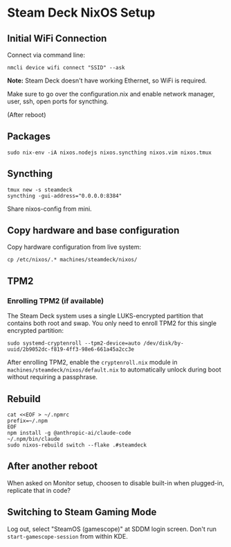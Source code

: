 # Steam Deck NixOS Setup

## Initial WiFi Connection

Connect via command line:

```console
nmcli device wifi connect "SSID" --ask
```

**Note:** Steam Deck doesn't have working Ethernet, so WiFi is required.

Make sure to go over the configuration.nix and enable network manager, user,
ssh, open ports for syncthing.

(After reboot)

## Packages

```console
sudo nix-env -iA nixos.nodejs nixos.syncthing nixos.vim nixos.tmux
```

## Syncthing

```console
tmux new -s steamdeck
syncthing -gui-address="0.0.0.0:8384"
```

Share nixos-config from mini.

## Copy hardware and base configuration

Copy hardware configuration from live system:

```console
cp /etc/nixos/.* machines/steamdeck/nixos/
```

## TPM2

### Enrolling TPM2 (if available)

The Steam Deck system uses a single LUKS-encrypted partition that contains both
root and swap. You only need to enroll TPM2 for this single encrypted
partition:

```console
sudo systemd-cryptenroll --tpm2-device=auto /dev/disk/by-uuid/2b9052dc-f819-4ff3-98e6-661a45a2cc3e
```

After enrolling TPM2, enable the `cryptenroll.nix` module in
`machines/steamdeck/nixos/default.nix` to automatically unlock during boot
without requiring a passphrase.

## Rebuild

```console
cat <<EOF > ~/.npmrc
prefix=~/.npm
EOF
npm install -g @anthropic-ai/claude-code
~/.npm/bin/claude
sudo nixos-rebuild switch --flake .#steamdeck
```

## After another reboot

When asked on Monitor setup, choosen to disable built-in when plugged-in,
replicate that in code?

## Switching to Steam Gaming Mode

Log out, select "SteamOS (gamescope)" at SDDM login screen. Don't run
`start-gamescope-session` from within KDE.
